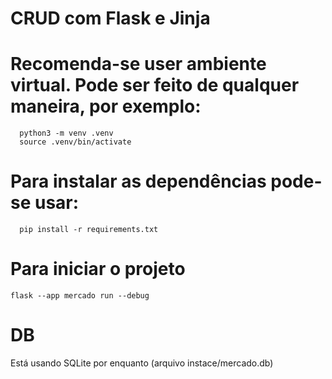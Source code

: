 # CRUD com Flask e Jinja

# Recomenda-se user ambiente virtual. Pode ser feito de qualquer maneira, por exemplo:
```
  python3 -m venv .venv
  source .venv/bin/activate
```


# Para instalar as dependências pode-se usar:
```
  pip install -r requirements.txt
```

# Para iniciar o projeto
```
flask --app mercado run --debug
```

# DB
Está usando SQLite por enquanto (arquivo instace/mercado.db)
